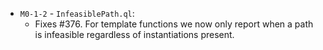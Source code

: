 - `M0-1-2` - `InfeasiblePath.ql`:
  - Fixes #376. For template functions we now only report when a path is infeasible regardless of instantiations present.